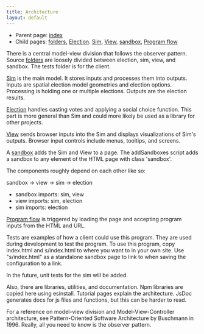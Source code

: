 ```yaml
---
title: Architecture
layout: default
---
```


* Parent page: [index](index.md)
* Child pages:  [folders](folders.md), [Election](election.md). [Sim](sim.md), [View](view.md), [sandbox](sandbox.md), [Program flow](programFlow.md)

There is a central model-view division that follows the observer pattern. Source [folders](folders.md) are loosely divided between election, sim, view, and sandbox. The tests folder is for the client.

[Sim](sim.md) is the main model. It stores inputs and processes them into outputs. Inputs are spatial election model geometries and election options. Processing is holding one or multiple elections. Outputs are the election results.

[Election](election.md) handles casting votes and applying a social choice function. This part is more general than Sim and could more likely be used as a library for other projects.

[View](view.md) sends browser inputs into the Sim and displays visualizations of Sim's outputs. Browser input controls include menus, tooltips, and screens.

A [sandbox](sandbox.md) adds the Sim and View to a page. The addSandboxes script adds a sandbox to any element of the HTML page with class 'sandbox'.

The components roughly depend on each other like so:

sandbox -> view -> sim -> election

* sandbox imports: sim, view
* view imports: sim, election
* sim imports: election

[Program flow](programFlow.md) is triggered by loading the page and accepting program inputs from the HTML and URL.

Tests are examples of how a client could use this program. They are used during development to test the program. To use this program, copy index.html and s/index.html to where you want to in your own site. Use "s/index.html" as a standalone sandbox page to link to when saving the configuration to a link. 

In the future, unit tests for the sim will be added.

Also, there are libraries, utilities, and documentation. Npm libraries are copied here using esinstall. Tutorial pages explain the architecture. JsDoc generates docs for js files and functions, but this can be harder to read.

For a reference on model-view division and Model-View-Controller architecture, see Pattern-Oriented Software Architecture by Buschmann in 1996. Really, all you need to know is the observer pattern.

